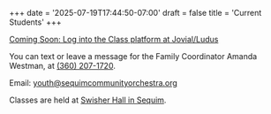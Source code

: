 +++
date = '2025-07-19T17:44:50-07:00'
draft = false
title = 'Current Students'
+++

[Coming Soon: Log into the Class platform at Jovial/Ludus]()

You can text or leave a message for the Family Coordinator
Amanda Westman, at [(360) 207-1720](tel:+1-360-207-1720). 

Email: youth@sequimcommunityorchestra.org

Classes are held at [Swisher Hall in Sequim](https://www.google.com/maps/search/?api=1&query=506%20N%20Blake%20Ave,%20Sequim,%20WA%2098382).
